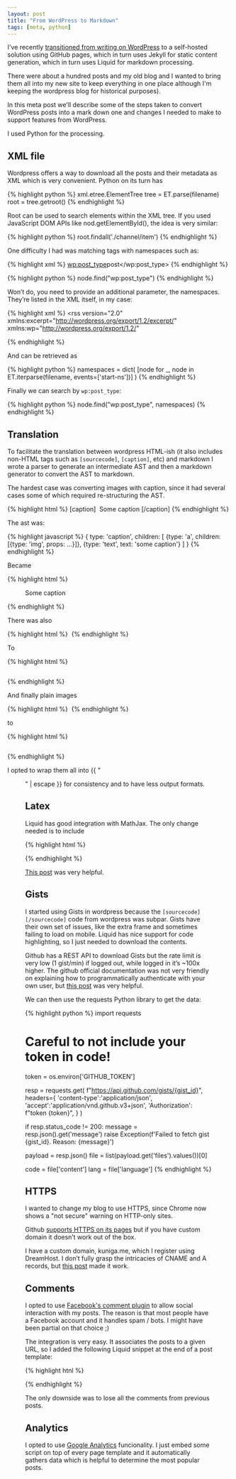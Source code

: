 ```yaml
---
layout: post
title: "From WordPress to Markdown"
tags: [meta, python]
---
```


I've recently [transitioned from writing on WordPress](https://kunigami.blog/2020/05/30/so-long-wordpress-and-thanks-for-all-the-fish/) to a self-hosted solution using GitHub pages, which in turn uses Jekyll for static content generation, which in turn uses Liquid for markdown processing.

There were about a hundred posts and my old blog and I wanted to bring them all into my new site to keep everything in one place although I'm keeping the wordpress blog for historical purposes).

In this meta post we'll describe some of the steps taken to convert WordPress posts into a mark down one and changes I needed to make to support features from WordPress.

I used Python for the processing.

## XML file

Wordpress offers a way to download all the posts and their metadata as XML which is very convenient. Python on its turn has

{% highlight python %}
xml.etree.ElementTree
tree = ET.parse(filename)
root = tree.getroot()
{% endhighlight %}

Root can be used to search elements within the XML tree. If you used JavaScript DOM APIs like nod.getElementById(), the idea is very similar:

{% highlight python %}
root.findall('./channel/item')
{% endhighlight %}

One difficulty I had was matching tags with namespaces such as:

{% highlight xml %}
<wp:post_type>post</wp:post_type>
{% endhighlight %}

{% highlight python %}
node.find("wp:post_type")
{% endhighlight %}

Won’t do, you need to provide an additional parameter, the namespaces. They’re listed in the XML itself, in my case:

{% highlight xml %}
<rss version="2.0"
  xmlns:excerpt="http://wordpress.org/export/1.2/excerpt/"
  xmlns:wp="http://wordpress.org/export/1.2/"
>
{% endhighlight %}

And can be retrieved as

{% highlight python %}
namespaces = dict(
    [node for _, node in ET.iterparse(filename, events=['start-ns'])]
)
{% endhighlight %}

Finally we can search by `wp:post_type`:

{% highlight python %}
node.find("wp:post_type", namespaces)
{% endhighlight %}


## Translation

To facilitate the translation between wordpress HTML-ish (it also includes non-HTML tags such as `[sourcecode]`, `[caption]`, etc) and markdown I wrote a parser to generate an intermediate AST and then a markdown generator to convert the AST to markdown.

The hardest case was converting images with caption, since it had several cases some of which required re-structuring the AST.

{% highlight html %}
[caption]
  <a>
    <img />
  </a>
  Some caption
[/caption]
{% endhighlight %}

The ast was:

{% highlight javascript %}
{
  type: 'caption',
  children: [
    {type: 'a', children: [{type: 'img', props: ...}]},
    {type: 'text', text: 'some caption'}
  ]
}
{% endhighlight %}

Became

{% highlight html %}
<figure>
<a><img /></a>
<figcaption>Some caption</figcaption>
</figure>
{% endhighlight %}

There was also

{% highlight html %}
<a>
  <img />
</a>
{% endhighlight %}

To

{% highlight html %}
<figure>
  <a>
     <img />
  </a>
</figure>
{% endhighlight %}

And finally plain images

{% highlight html %}
<img />
{% endhighlight %}

to

{% highlight html %}
<figure>
  <img />
</figure>
{% endhighlight %}

I opted to wrap them all into {{ "<figure>" | escape }} for consistency and to have less output formats.


## Latex


Liquid has good integration with MathJax. The only change needed is to include

{% highlight html %}
<script type="text/javascript" async src="https://cdnjs.cloudflare.com/ajax/libs/mathjax/2.7.5/MathJax.js?config=TeX-MML-AM_CHTML"></script>
{% endhighlight %}

[This post](https://quuxplusone.github.io/blog/2018/08/05/mathjax-in-jekyll/) was very helpful.

## Gists

I started using Gists in wordpress because the `[sourcecode][/sourcecode]` code from wordpress was subpar. Gists have their own set of issues, like the extra frame and sometimes failing to load on mobile. Liquid has nice support for code highlighting, so I just needed to download the contents.

Github has a REST API to download Gists but the rate limit is very low (1 gist/min) if logged out, while logged in it’s ~100x higher. The github official documentation was not very friendly on explaining how to programmatically authenticate with your own user, but [this post](https://dev.to/gr2m/github-api-authentication-personal-access-tokens-53kd) was very helpful.


We can then use the requests Python library to get the data:

{% highlight python %}
import requests

# Careful to not include your token in code!
token = os.environ['GITHUB_TOKEN']

resp = requests.get(
    f"https://api.github.com/gists/{gist_id}",
    headers={
        'content-type':'application/json',
        'accept':'application/vnd.github.v3+json',
        'Authorization': f"token {token}",
    }
)

if resp.status_code != 200:
    message = resp.json().get('message')
    raise Exception(f'Failed to fetch gist {gist_id}. Reason: {message}')

payload = resp.json()
file = list(payload.get('files').values())[0]

code = file['content']
lang = file['language']
{% endhighlight %}


## HTTPS

I wanted to change my blog to use HTTPS, since Chrome now shows a "not secure" warning on HTTP-only sites.

Github [supports HTTPS on its pages](https://docs.github.com/en/github/working-with-github-pages/securing-your-github-pages-site-with-https) but if you have custom domain it doesn’t work out of the box.

I have a custom domain, kuniga.me, which I register using DreamHost. I don’t fully grasp the intricacies of CNAME and A records, but [this post](https://medium.com/@melissamcewen/getting-github-pages-to-work-with-a-dreamhost-domain-5fcefac93063) made it work.

## Comments

I opted to use [Facebook's comment plugin](https://developers.facebook.com/docs/plugins/comments/) to allow social interaction with my posts. The reason is that most people have a Facebook account and it handles spam / bots. I might have been partial on that choice ;)

The integration is very easy. It associates the posts to a given URL, so I added the following Liquid snippet at the end of a post template:

{% highlight htnl %}
<div class="fb-comments" data-href="http://kuniga.me/{{ page.url }}" />
{% endhighlight %}

The only downside was to lose all the comments from previous posts.

## Analytics

I opted to use [Google Analytics](https://analytics.google.com/analytics/web/) funcionality. I just embed some script on top of every page template and it automatically gathers data which is helpful to determine the most popular posts.
